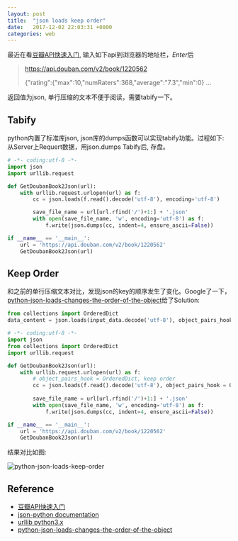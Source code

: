 ```yaml
---
layout: post
title:  "json loads keep order"
date:   2017-12-02 22:03:31 +0800
categories: web
---
```


最近在看[豆瓣API快速入门], 输入如下api到浏览器的地址栏，*Enter*后

> https://api.douban.com/v2/book/1220562
>
>{"rating":{"max":10,"numRaters":368,"average":"7.3","min":0} ...

返回值为json, 单行压缩的文本不便于阅读，需要tabify一下。

## Tabify 

python内置了标准库json, json库的dumps函数可以实现tabify功能。过程如下:
从Server上Requert数据，用json.dumps Tabify后, 存盘。

```python
# -*- coding:utf-8 -*-
import json
import urllib.request

def GetDoubanBook2Json(url):
    with urllib.request.urlopen(url) as f:
        cc = json.loads(f.read().decode('utf-8'), encoding='utf-8')

        save_file_name = url[url.rfind('/')+1:] + '.json'
        with open(save_file_name, 'w', encoding='utf-8') as f:
            f.write(json.dumps(cc, indent=4, ensure_ascii=False))

if __name__ == '__main__':
    url = 'https://api.douban.com/v2/book/1220562'
    GetDoubanBook2Json(url)
```

## Keep Order

和之前的单行压缩文本对比，发现json的key的顺序发生了变化。Google了一下，[python-json-loads-changes-the-order-of-the-object]给了Solution:

```python
from collections import OrderedDict
data_content = json.loads(input_data.decode('utf-8'), object_pairs_hook=OrderedDict)
```

```python
# -*- coding:utf-8 -*-
import json
from collections import OrderedDict
import urllib.request

def GetDoubanBook2Json(url):
    with urllib.request.urlopen(url) as f:
        # object_pairs_hook = OrderedDict, keep order
        cc = json.loads(f.read().decode('utf-8'), object_pairs_hook = OrderedDict, encoding='utf-8')
        
        save_file_name = url[url.rfind('/')+1:] + '.json'
        with open(save_file_name, 'w', encoding='utf-8') as f:
            f.write(json.dumps(cc, indent=4, ensure_ascii=False))

if __name__ == '__main__':
    url = 'https://api.douban.com/v2/book/1220562'
    GetDoubanBook2Json(url)
```

结果对比如图:

![python-json-loads-keep-order]({{"/assets/images/python/python-json-loads-keep-order/python-json-loads-keep-order.jpg"|relative_url}} "python-json-loads-keep-order")

## Reference
* [豆瓣API快速入门](https://developers.douban.com/wiki/?title=guide)
* [json-python documentation](https://docs.python.org/3/library/json.html)
* [urllib python3.x](https://docs.python.org/3/library/urllib.request.html#module-urllib.request)
* [python-json-loads-changes-the-order-of-the-object](https://stackoverflow.com/questions/43789439/python-json-loads-changes-the-order-of-the-object)

[豆瓣API快速入门]: https://developers.douban.com/wiki/?title=guide
[python-json-loads-changes-the-order-of-the-object]: https://stackoverflow.com/questions/43789439/python-json-loads-changes-the-order-of-the-object

